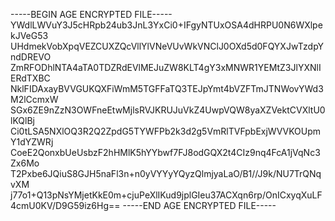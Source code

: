 -----BEGIN AGE ENCRYPTED FILE-----
YWdlLWVuY3J5cHRpb24ub3JnL3YxCi0+IFgyNTUxOSA4dHRPU0N6WXlpekJVeG53
UHdmekVobXpqVEZCUXZQcVllYlVNeVUvWkVNClJ0OXd5d0FQYXJwTzdpYndDREVO
ZmRFODhlNTA4aTA0TDZRdEVlMEJuZW8KLT4gY3xMNWR1YEMtZ3JlYXNlIERdTXBC
NklFIDAxayBVVGUKQXFiWmM5TGFFaTQ3TEJpYmt4bVZFTmJTNWovYWd3M2lCcmxW
SGx6ZE9nZzN3OWFneEtwMjlsRVJKRUJuVkZ4UwpVQW8yaXZVektCVXltU0lKQlBj
Ci0tLSA5NXlOQ3R2Q2ZpdG5TYWFPb2k3d2g5VmRlTVFpbExjWVVKOUpmY1dYZWRj
CoeE2QonxbUeUsbzF2hHMlK5hYYbwf7FJ8odGQX2t4CIz9nq4FcA1jVqNc3Zx6Mo
T2Pxbe6JQiuS8GJH5naFl3n+n0yVYYyYQyzQlmjyaLaO/B1//J9k/NU7TrQNqvXM
j77o1+Q13pNsYMjetKkE0m+cjuPeXlIKud9jplGIeu37ACXqn6rp/OnICxyqXuLF
4cmU0KV/D9G59iz6Hg==
-----END AGE ENCRYPTED FILE-----
